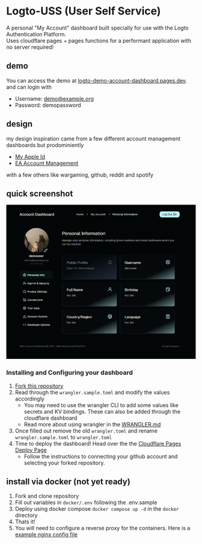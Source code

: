 # Logto-USS (User Self Service)

A personal "My Account" dashboard built specially for use with the Logto Authentication Platform.  
Uses cloudflare pages + pages functions for a performant application with no server required!

## demo
You can access the demo at [logto-demo-account-dashboard.pages.dev](https://logto-demo-account-dashboard.pages.dev/account/aboutme).  
and can login with 
- Username: demo@example.org
- Password: demopassword

## design
my design inspiration came from a few different account management dashboards but prodominiently
- [My Apple Id](https://appleid.apple.com/)
- [EA Account Management](https://myaccount.ea.com/cp-ui/aboutme/index)

with a few others like wargaming, github, reddit and spotify

## quick screenshot
![img.png](.github/images/img.png)


### Installing and Configuring your dashboard
1. [Fork this repository](https://github.com/t2vee/Logto-USS/fork)
2. Read through the `wrangler.sample.toml` and modify the values accordingly
   - You may need to use the wrangler CLI to add some values like secrets and KV bindings. These can also be added through the cloudflare dashboard
   - Read more about using wrangler in the [WRANGLER.md](https://github.com/t2vee/Logto-USS/blob/main/WRANGLER.md)
3. Once filled out remove the old `wrangler.toml` and rename `wrangler.sample.toml` to `wrangler.toml`
4. Time to deploy the dashboard! Head over the the [Cloudflare Pages Deploy Page](https://dash.cloudflare.com/?to=/:account/pages/new/provider/github)
   - Follow the instructions to connecting your github account and selecting your forked repository.

## install via docker (not yet ready)
1. Fork and clone repository
2. Fill out variables in `docker/.env` following the .env.sample
3. Deploy using docker compose `docker compose up -d` in the `docker` directory
4. Thats it!
5. You will need to configure a reverse proxy for the containers. Here is a [example nginx config file](https://github.com/t2vee/Logto-Account-Dashboard/tree/feature/docker/docker) 
